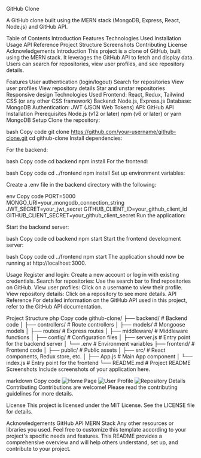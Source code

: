 GitHub Clone


A GitHub clone built using the MERN stack (MongoDB, Express, React, Node.js) and GitHub API.

Table of Contents
Introduction
Features
Technologies Used
Installation
Usage
API Reference
Project Structure
Screenshots
Contributing
License
Acknowledgements
Introduction
This project is a clone of GitHub, built using the MERN stack. It leverages the GitHub API to fetch and display data. Users can search for repositories, view user profiles, and see repository details.

Features
User authentication (login/logout)
Search for repositories
View user profiles
View repository details
Star and unstar repositories
Responsive design
Technologies Used
Frontend: React, Redux, Tailwind CSS (or any other CSS framework)
Backend: Node.js, Express.js
Database: MongoDB
Authentication: JWT (JSON Web Tokens)
API: GitHub API
Installation
Prerequisites
Node.js (v12 or later)
npm (v6 or later) or yarn
MongoDB
Setup
Clone the repository:

bash
Copy code
git clone https://github.com/your-username/github-clone.git
cd github-clone
Install dependencies:

For the backend:

bash
Copy code
cd backend
npm install
For the frontend:

bash
Copy code
cd ../frontend
npm install
Set up environment variables:

Create a .env file in the backend directory with the following:

env
Copy code
PORT=5000
MONGO_URI=your_mongodb_connection_string
JWT_SECRET=your_jwt_secret
GITHUB_CLIENT_ID=your_github_client_id
GITHUB_CLIENT_SECRET=your_github_client_secret
Run the application:

Start the backend server:

bash
Copy code
cd backend
npm start
Start the frontend development server:

bash
Copy code
cd ../frontend
npm start
The application should now be running at http://localhost:3000.

Usage
Register and login: Create a new account or log in with existing credentials.
Search for repositories: Use the search bar to find repositories on GitHub.
View user profiles: Click on a username to view their profile.
View repository details: Click on a repository to see more details.
API Reference
For detailed information on the GitHub API used in this project, refer to the GitHub API documentation.

Project Structure
php
Copy code
github-clone/
├── backend/              # Backend code
│   ├── controllers/      # Route controllers
│   ├── models/           # Mongoose models
│   ├── routes/           # Express routes
│   ├── middleware/       # Middleware functions
│   ├── config/           # Configuration files
│   ├── server.js         # Entry point for the backend server
│   └── .env              # Environment variables
├── frontend/             # Frontend code
│   ├── public/           # Public assets
│   ├── src/              # React components, Redux store, etc.
│   ├── App.js            # Main App component
│   └── index.js          # Entry point for the frontend
└── README.md             # Project README
Screenshots
Include screenshots of your application here.

markdown
Copy code
![Home Page](./screenshots/home.png)
![User Profile](./screenshots/profile.png)
![Repository Details](./screenshots/repo-details.png)
Contributing
Contributions are welcome! Please read the contributing guidelines for more details.

License
This project is licensed under the MIT License. See the LICENSE file for details.

Acknowledgements
GitHub API
MERN Stack
Any other resources or libraries you used.
Feel free to customize this template according to your project's specific needs and features. This README provides a comprehensive overview and will help others understand, set up, and contribute to your project.








